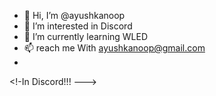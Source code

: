 - 👋 Hi, I’m @ayushkanoop
- 👀 I’m interested in Discord
- 🌱 I’m currently learning WLED
- 📫 reach me With ayushkanoop@gmail.com
- 

<!-In Discord!!!
--->
